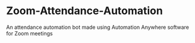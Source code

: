 # Zoom-Attendance-Automation
 An attendance automation bot made using Automation Anywhere software for Zoom meetings
